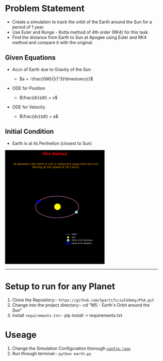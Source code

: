 # Problem Statement

* Create a simulation to track the orbit of the Earth around the Sun for a period of 1 year.
* Use Euler and Runge - Kutta method of 4th order (RK4) for this task.
* Find the distance from Earth to Sun at Apogee using Euler and RK4 method and compare it with the original.

## Given Equations

* Accn of Earth due to Gravity of the Sun 
    * $a = -\frac{GM}{|r|^3}\times\vec{r}$

* ODE for Position
    * $\frac{dr}{dt} = v$ 

* ODE for Velocity
   * $\frac{dv}{dt} = a$

## Initial Condition
* Earth is at its Perihelion (closest to Sun)

<img src="earth_orbit.png" alt="Orbit of the Earth" width=65%>

---

# Setup to run for any Planet
1. Clone the Repository:- `https://github.com/SpartificialUdemy/PSA.git`
2. Change into the project directory:- cd "M5 - Earth's Orbit around the Sun"
4. Install `requirements.txt`:- pip install -r requirements.txt

# Useage
1. Change the Simulation Configuration thorough [`config.json`](https://github.com/SpartificialUdemy/PSA/blob/main/M5%20-%20Earth's%20Orbit%20around%20the%20Sun/config.json)
2. Run through terminal:- `python earth.py`

